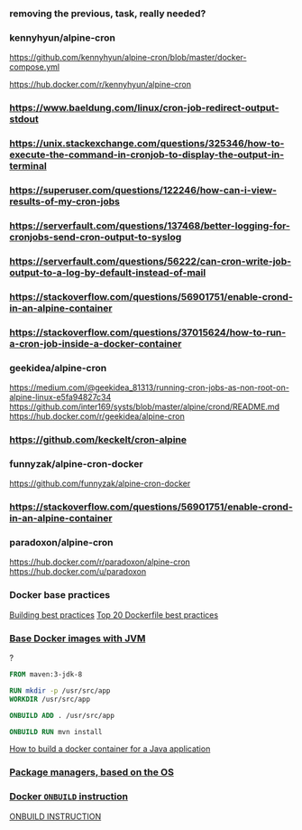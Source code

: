 ### removing the previous, task, really needed?

### kennyhyun/alpine-cron

https://github.com/kennyhyun/alpine-cron/blob/master/docker-compose.yml

https://hub.docker.com/r/kennyhyun/alpine-cron

### https://www.baeldung.com/linux/cron-job-redirect-output-stdout

### https://unix.stackexchange.com/questions/325346/how-to-execute-the-command-in-cronjob-to-display-the-output-in-terminal

### https://superuser.com/questions/122246/how-can-i-view-results-of-my-cron-jobs



### https://serverfault.com/questions/137468/better-logging-for-cronjobs-send-cron-output-to-syslog

### https://serverfault.com/questions/56222/can-cron-write-job-output-to-a-log-by-default-instead-of-mail

### https://stackoverflow.com/questions/56901751/enable-crond-in-an-alpine-container

### https://stackoverflow.com/questions/37015624/how-to-run-a-cron-job-inside-a-docker-container


### geekidea/alpine-cron

https://medium.com/@geekidea_81313/running-cron-jobs-as-non-root-on-alpine-linux-e5fa94827c34
https://github.com/inter169/systs/blob/master/alpine/crond/README.md
https://hub.docker.com/r/geekidea/alpine-cron

### https://github.com/keckelt/cron-alpine

### funnyzak/alpine-cron-docker

https://github.com/funnyzak/alpine-cron-docker

### https://stackoverflow.com/questions/56901751/enable-crond-in-an-alpine-container

### paradoxon/alpine-cron

https://hub.docker.com/r/paradoxon/alpine-cron
https://hub.docker.com/u/paradoxon


### Docker base practices

[Building best practices](https://docs.docker.com/build/building/best-practices/)
[Top 20 Dockerfile best practices](https://sysdig.com/learn-cloud-native/dockerfile-best-practices/)


### [Base Docker images with JVM](docs/Base.Docker.images.md#base-docker-images-with-jvm)

?
```Dockerfile
FROM maven:3-jdk-8

RUN mkdir -p /usr/src/app
WORKDIR /usr/src/app

ONBUILD ADD . /usr/src/app

ONBUILD RUN mvn install
```

[How to build a docker container for a Java application](https://stackoverflow.com/questions/31696439/how-to-build-a-docker-container-for-a-java-application/31710204#31710204)

### [Package managers, based on the OS](docs/Base.Docker.images.md#package-managers-based-on-the-os)

### [Docker `ONBUILD` instruction](https://stackoverflow.com/questions/34863114/dockerfile-onbuild-instruction)

[ONBUILD INSTRUCTION](https://docs.docker.com/reference/dockerfile/#onbuild)

